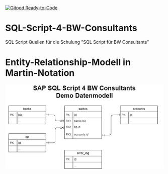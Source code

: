 [![Gitpod Ready-to-Code](https://img.shields.io/badge/Gitpod-Ready--to--Code-blue?logo=gitpod)](https://gitpod.io/#https://github.com/harry2303/SQL-Script-4-BW-Consultants) 

# SQL-Script-4-BW-Consultants
SQL Script Quellen für die Schulung "SQL Script für BW Consultants"

# Entity-Relationship-Modell in Martin-Notation
![Entity-Relationship-Modell in Martin-Notation](ERM/Demo-Datenmodell.png)
